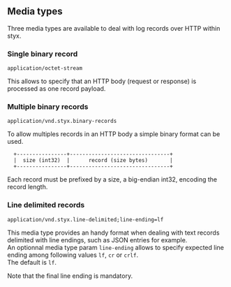 Media types
-----------

Three media types are available to deal with log records over HTTP within styx.

### Single binary record

`application/octet-stream` 

This allows to specify that an HTTP body (request or response) is processed as one record payload.

### Multiple binary records

`application/vnd.styx.binary-records`

To allow multiples records in an HTTP body a simple binary format can be used.

```
  +----------------+--------------------------------+
  |  size (int32)  |      record (size bytes)       |
  +----------------+--------------------------------+
```

Each record must be prefixed by a size, a big-endian int32, encoding the record length. 

### Line delimited records

`application/vnd.styx.line-delimited;line-ending=lf`

This media type provides an handy format when dealing with text records delimited with line endings, such as JSON entries for example.  
An optionnal media type param `line-ending` allows to specify expected line ending among following values `lf`, `cr` or `crlf`.  
The default is `lf`.

Note that the final line ending is mandatory.